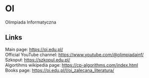 # OI
Olimpiada Informatyczna

## Links

Main page: https://oi.edu.pl/ <br />
Official YouTube channel: https://www.youtube.com/@olimpiadainf/ <br />
Szkopuł: https://szkopul.edu.pl/ <br />
Algortihms wikipedia page: https://cp-algorithms.com/index.html <br />
Books page: https://oi.edu.pl/l/oi_zalecana_literatura/ <br />

